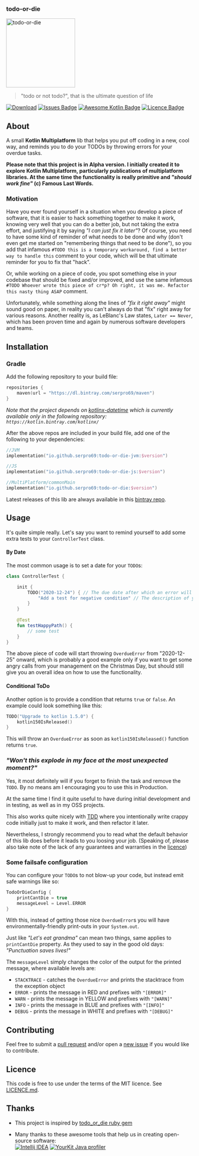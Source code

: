### todo-or-die

<img src="icon/todo-or-die.png" height="186" alt="todo-or-die"></img>

> "todo or not todo?", that is the ultimate question of life

[![Download](https://api.bintray.com/packages/serpro69/maven/todo-or-die/images/download.svg)](https://bintray.com/serpro69/maven/todo-or-die/_latestVersion)
[![Issues Badge](https://img.shields.io/github/issues/serpro69/todo-or-die.svg)](https://github.com/serpro69/todo-or-die/issues)
[![Awesome Kotlin Badge](https://kotlin.link/awesome-kotlin.svg)](https://github.com/KotlinBy/awesome-kotlin)
[![Licence Badge](https://img.shields.io/github/license/serpro69/todo-or-die.svg)](LICENCE.md)

## About

A small **Kotlin Multiplatform** lib that helps you put off coding in a new, cool way, and reminds you to do your TODOs
by throwing errors for your overdue tasks.

<b>Please note that this project is in Alpha version.
 I initially created it to explore Kotlin Multiplatform, particularly publications of multiplatform libraries.
 At the same time the functionality is really primitive and <i>"should work fine"</i> (c) Famous Last Words.</b>
 
### Motivation

Have you ever found yourself in a situation when you develop a piece of software, that it is easier to hack something together to make it work,
knowing very well that you can do a better job, but not taking the extra effort, and justifying it by saying *"I can just fix it later"*? 
Of course, you need to have some kind of reminder of what needs to be done and why (don't even get me started on "remembering things that need to be done"), 
so you add that infamous `#TODO this is a temporary workaround, find a better way to handle this` comment to your code, 
which will be that ultimate reminder for you to fix that "hack".

Or, while working on a piece of code, you spot something else in your codebase that should be fixed and/or improved,
and use the same infamous `#TODO Whoever wrote this piece of cr*p? Oh right, it was me. Refactor this nasty thing ASAP` comment.

Unfortunately, while something along the lines of *"fix it right away"* might sound good on paper,
in reality you can't always do that "fix" right away for various reasons.
Another reality is, as LeBlanc's Law states, `Later == Never`, 
which has been proven time and again by numerous software developers and teams.

## Installation

### Gradle

Add the following repository to your build file:
```kotlin
repositories {
    maven(url = "https://dl.bintray.com/serpro69/maven")
}
```


*Note that the project depends on [kotlinx-datetime](https://github.com/Kotlin/kotlinx-datetime)
which is currently available only in the following repository: `https://kotlin.bintray.com/kotlinx/`*

After the above repos are included in your build file, add one of the following to your dependencies:
```kotlin
//JVM
implementation("io.github.serpro69:todo-or-die-jvm:$version")

//JS
implementation("io.github.serpro69:todo-or-die-js:$version")

//MultiPlatform/commonMain
implementation("io.github.serpro69:todo-or-die:$version")
```

Latest releases of this lib are always available in this
[bintray repo](https://bintray.com/serpro69/maven/todo-or-die/_latestVersion).

## Usage

It's quite simple really. Let's say you want to remind yourself to add some extra tests to your `ControllerTest` class.

#### By Date

The most common usage is to set a date for your `TODO`s:

```kotlin
class ControllerTest {

    init {
        TODO("2020-12-24") { // The due date after which an error will be thrown
            "Add a test for negative condition" // The description of your task
        }
    }
    
    @Test
    fun testHappyPath() {
        // some test
    }
}
```

The above piece of code will start throwing `OverdueError` from "2020-12-25" onward, 
which is probably a good example only if you want to get some angry calls from your management on the Christmas Day,
but should still give you an overall idea on how to use the functionality.

#### Conditional ToDo

Another option is to provide a condition that returns `true` or `false`. 
An example could look something like this:
```kotlin
TODO("Upgrade to kotlin 1.5.0") {
    kotlin150IsReleased()
}
```

This will throw an `OverdueError` as soon as `kotlin150IsReleased()` function returns `true`.

### *"Won't this explode in my face at the most unexpected moment?"*

Yes, it most definitely will if you forget to finish the task and remove the `TODO`.
By no means am I encouraging you to use this in Production.

At the same time I find it quite useful to have during initial development and in testing,
as well as in my OSS projects.

This also works quite nicely with [TDD](https://en.wikipedia.org/wiki/Test-driven_development)
where you intentionally write crappy code initially just to make it work, and then refactor it later.

Nevertheless, I strongly recommend you to read what the default behavior of this lib does before it leads to you loosing your job.
(Speaking of, please also take note of the lack of any guarantees and warranties in the [licence](LICENCE.md))

### Some failsafe configuration

You can configure your `TODO`s to not blow-up your code, but instead emit safe warnings like so:
```kotlin
TodoOrDieConfig {
    printCantDie = true
    messageLevel = Level.ERROR
}
```

With this, instead of getting those nice `OverdueError`s you will have environmentally-friendly print-outs in your `System.out`.

Just like <i>"Let's eat grandma"</i> can mean two things, same applies to `printCantDie` property.
As they used to say in the good old days: <i>"Punctuation saves lives!"</i>

The `messageLevel` simply changes the color of the output for the printed message, where available levels are:
* `STACKTRACE` - catches the `OverdueError` and prints the stacktrace from the exception object
* `ERROR` - prints the message in RED and prefixes with `"[ERROR]"`
* `WARN` - prints the message in YELLOW and prefixes with `"[WARN]"`
* `INFO` - prints the message in BLUE and prefixes with `"[INFO]"`
* `DEBUG` - prints the message in WHITE and prefixes with `"[DEBUG]"`


## Contributing

Feel free to submit a [pull request](https://github.com/serpro69/todo-or-die/compare) 
and/or open a [new issue](https://github.com/serpro69/todo-or-die/issues/new)
if you would like to contribute.

## Licence

This code is free to use under the terms of the MIT licence.
See [LICENCE.md](LICENCE.md).

## Thanks

* This project is inspired by [todo_or_die ruby gem](https://github.com/searls/todo_or_die)

* Many thanks to these awesome tools that help us in creating open-source software:  
[![Intellij IDEA](https://cloud.google.com/tools/images/icon_IntelliJIDEA.png)](http://www.jetbrains.com/idea) 
[![YourKit Java profiler](https://www.yourkit.com/images/yklogo.png)](https://www.yourkit.com/features/)

